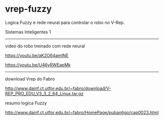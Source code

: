 # vrep-fuzzy
Logica Fuzzy e rede neural para controlar o robo no V-Rep.

Sistemas Inteligentes 1

----------

video do robo treinado com rede neural

<https://youtu.be/aK2O64amINE>

<https://youtu.be/U46yRWEapMk>

----------

download Vrep do Fabro

<http://www.dainf.ct.utfpr.edu.br/~fabro/download/V-REP_PRO_EDU_V3_3_2_64_Linux.tar.gz>

resumo logica Fuzzy

<http://www.dainf.ct.utfpr.edu.br/~fabro/HomePage/pubantigo/cap0023.html>
